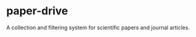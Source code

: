 paper-drive
===========

A collection and filtering system for scientific papers and journal articles.
